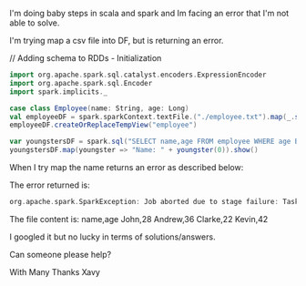 I'm doing baby steps in scala and spark and Im facing an error that I'm not able to solve.

I'm trying map a csv file into DF, but is returning an error.

// Adding schema to RDDs - Initialization
``` scala
import org.apache.spark.sql.catalyst.encoders.ExpressionEncoder
import org.apache.spark.sql.Encoder
import spark.implicits._

case class Employee(name: String, age: Long)
val employeeDF = spark.sparkContext.textFile.("./employee.txt").map(_.split(",")).map(attributes => Employee(attributes(0), attributes(1).trim.toInt)).toDF()
employeeDF.createOrReplaceTempView("employee")

var youngstersDF = spark.sql("SELECT name,age FROM employee WHERE age BETWEEN 18 AND 30")
youngstersDF.map(youngster => "Name: " + youngster(0)).show()
```
When I try map the name returns an error as described below:

The error returned is:

``` scala
org.apache.spark.SparkException: Job aborted due to stage failure: Task 0 in stage 19.0 failed 1 times, most recent failure: Lost task 0.0 in stage 19.0 (TID 21, 192.168.0.122, executor driver): java.lang.NumberFormatException: For input string: "age"
```


The file content is: name,age John,28 Andrew,36 Clarke,22 Kevin,42

I googled it but no lucky in terms of solutions/answers.

Can someone please help?

With Many Thanks Xavy